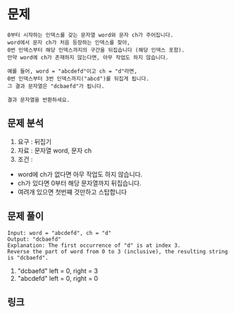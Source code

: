 # 문제 
~~~text
0부터 시작하는 인덱스를 갖는 문자열 word와 문자 ch가 주어집니다.
word에서 문자 ch가 처음 등장하는 인덱스를 찾아,
0번 인덱스부터 해당 인덱스까지의 구간을 뒤집습니다 (해당 인덱스 포함).
만약 word에 ch가 존재하지 않는다면, 아무 작업도 하지 않습니다.

예를 들어, word = "abcdefd"이고 ch = "d"라면,
0번 인덱스부터 3번 인덱스까지("abcd")를 뒤집게 됩니다.
그 결과 문자열은 "dcbaefd"가 됩니다.

결과 문자열을 반환하세요.
~~~

## 문제 분석
1. 요구 : 뒤집기
2. 자료 : 문자열 word, 문자 ch
3. 조건 :
- word에 ch가 없다면 아무 작업도 하지 않습니다.
- ch가 있다면 0부터 해당 문자열까지 뒤집습니다.
- 여려개 있으면 첫번쨰 것만하고 스탑합니다

## 문제 풀이
~~~text
Input: word = "abcdefd", ch = "d"
Output: "dcbaefd"
Explanation: The first occurrence of "d" is at index 3.
Reverse the part of word from 0 to 3 (inclusive), the resulting string is "dcbaefd".
~~~

1. "dcbaefd" left = 0, right = 3
2. "abcdefd" left = 0, right = 0


## 링크